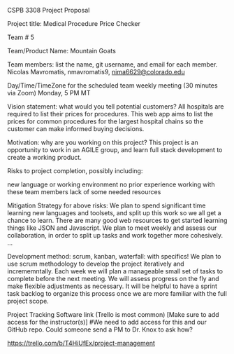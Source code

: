 CSPB 3308 Project Proposal

Project title: Medical Procedure Price Checker

Team # 5

Team/Product Name: Mountain Goats

Team members: list the name, git username, and email for each member.
Nicolas Mavromatis, nmavromatis9, nima6629@colorado.edu

Day/Time/TimeZone for the scheduled team weekly meeting (30 minutes via Zoom)
Monday, 5 PM MT

Vision statement: what would you tell potential customers?
All hospitals are required to list their prices for procedures. 
This web app aims to list the prices for common procedures for the largest hospital chains so the customer can make informed buying decisions.

Motivation: why are you working on this project?
This project is an opportunity to work in an AGILE group, and learn full stack development to create a working product.

Risks to project completion, possibly including:

new language or working environment
no prior experience working with these team members
lack of some needed resources

Mitigation Strategy for above risks:
We plan to spend significant time learning new languages and toolsets, and split up this work so we all get a chance to learn.
There are many good web resources to get started learning things like JSON and Javascript.
We plan to meet weekly and assess our collaboration, in order to split up tasks and work together more cohesively.
...

Development method: scrum, kanban, waterfall: with specifics!
We plan to use scrum methodology to develop the project iteratively and incrememntally.
Each week we will plan a manageable small set of tasks to complete before the next meeting.
We will assess progress on the fly and make flexible adjustments as necessary.
It will be helpful to have a sprint task backlog to organize this process once we are more familiar with the full project scope.

Project Tracking Software link (Trello is most common)
[Make sure to add access for the instructor(s)]
#We need to add access for this and our GitHub repo. Could someone send a PM to Dr. Knox to ask how?

https://trello.com/b/T4HiUfEx/project-management
